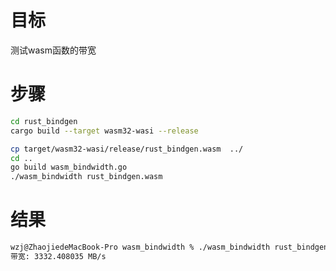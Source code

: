 # 目标
测试wasm函数的带宽

# 步骤
```bash
cd rust_bindgen
cargo build --target wasm32-wasi --release

cp target/wasm32-wasi/release/rust_bindgen.wasm  ../
cd ..
go build wasm_bindwidth.go
./wasm_bindwidth rust_bindgen.wasm 

```

# 结果
```bash
wzj@ZhaojiedeMacBook-Pro wasm_bindwidth % ./wasm_bindwidth rust_bindgen.wasm 
带宽: 3332.408035 MB/s
```

